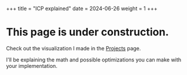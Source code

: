 +++
title = "ICP explained"
date = 2024-06-26
weight = 1
+++

# This page is under construction. 

Check out the visualization I made in the [Projects](https://www.ymiuraaa.github.io/projects) page.

I'll be explaining the math and possible optimizations you can make with your implementation.